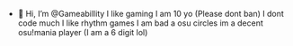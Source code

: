 - 👋 Hi, I’m @Gameabillity
 I like gaming 
 I am 10 yo (Please dont ban)
 I dont code much
 I like rhythm games
 I am bad a osu circles
 im a decent osu!mania player (I am a 6 digit lol)
